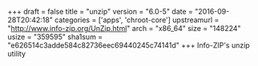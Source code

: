 +++
draft = false
title = "unzip"
version = "6.0-5"
date = "2016-09-28T20:42:18"
categories = ['apps', 'chroot-core']
upstreamurl = "http://www.info-zip.org/UnZip.html"
arch = "x86_64"
size = "148224"
usize = "359595"
sha1sum = "e626514c3adde584c82736eec69440245c74141d"
+++
Info-ZIP's unzip utility